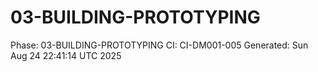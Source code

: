 # 03-BUILDING-PROTOTYPING
Phase: 03-BUILDING-PROTOTYPING
CI: CI-DM001-005
Generated: Sun Aug 24 22:41:14 UTC 2025
